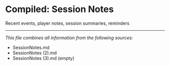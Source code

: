 # Compiled: Session Notes

Recent events, player notes, session summaries, reminders

---

*This file combines all information from the following sources:*
- SessionNotes.md
- SessionNotes (2).md
- SessionNotes (3).md (empty)
